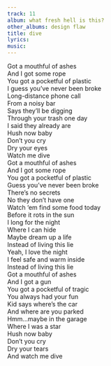 ```yaml
---
track: 11
album: what fresh hell is this?
other_albums: design flaw
title: dive
lyrics: 
music: 
---
```

Got a mouthful of ashes  
And I got some rope  
You got a pocketful of plastic  
I guess you&rsquo;ve never been broke  
Long-distance phone call  
From a noisy bar  
Says they&rsquo;ll be digging  
Through your trash one day  
I said they already are  
Hush now baby  
Don&rsquo;t you cry  
Dry your eyes  
Watch me dive  
Got a mouthful of ashes  
And I got some rope  
You got a pocketful of plastic  
Guess you&rsquo;ve never been broke  
There&rsquo;s no secrets  
No they don&rsquo;t have one  
Watch &lsquo;em find some food today  
Before it rots in the sun  
I long for the night  
Where I can hide  
Maybe dream up a life  
Instead of living this lie  
Yeah, I love the night  
I feel safe and warm inside  
Instead of living this lie  
Got a mouthful of ashes  
And I got a gun  
You got a pocketful of tragic  
You always had your fun  
Kid says where&rsquo;s the car  
And where are you parked  
Hmm&hellip;maybe in the garage  
Where I was a star  
Hush now baby  
Don&rsquo;t you cry  
Dry your tears  
And watch me dive  

